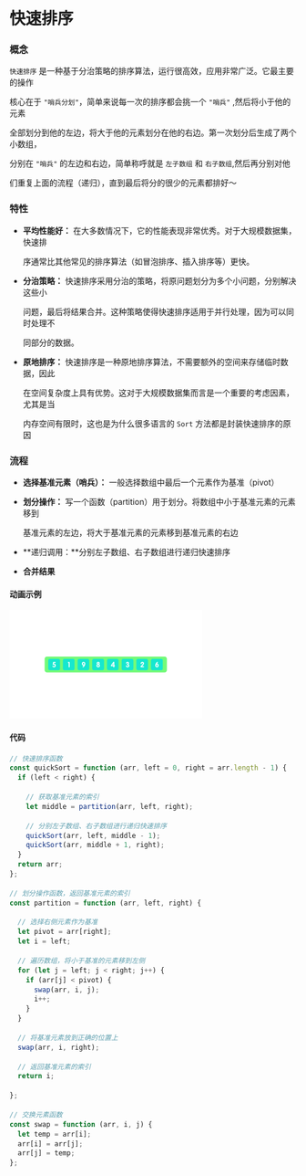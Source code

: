 # 快速排序

### 概念

`快速排序` 是一种基于分治策略的排序算法，运行很高效，应用非常广泛。它最主要的操作

核心在于 `"哨兵分划"`，简单来说每一次的排序都会挑一个 `"哨兵"` ,然后将小于他的元素

全部划分到他的左边，将大于他的元素划分在他的右边。第一次划分后生成了两个小数组，

分别在 `"哨兵"` 的左边和右边，简单称呼就是 `左子数组` 和 `右子数组`,然后再分别对他

们重复上面的流程（递归），直到最后将分的很少的元素都排好～ 





### 特性

- **平均性能好：** 在大多数情况下，它的性能表现非常优秀。对于大规模数据集，快速排

  序通常比其他常见的排序算法（如冒泡排序、插入排序等）更快。

  

- **分治策略：** 快速排序采用分治的策略，将原问题划分为多个小问题，分别解决这些小

  问题，最后将结果合并。这种策略使得快速排序适用于并行处理，因为可以同时处理不

  同部分的数据。

  

- **原地排序：** 快速排序是一种原地排序算法，不需要额外的空间来存储临时数据，因此

  在空间复杂度上具有优势。这对于大规模数据集而言是一个重要的考虑因素，尤其是当

  内存空间有限时，这也是为什么很多语言的 `Sort` 方法都是封装快速排序的原因





### 流程

- **选择基准元素（哨兵）：** 一般选择数组中最后一个元素作为基准（pivot）

  

- **划分操作：** 写一个函数（partition）用于划分。将数组中小于基准元素的元素移到

  基准元素的左边，将大于基准元素的元素移到基准元素的右边

  

- **递归调用：**分别左子数组、右子数组进行递归快速排序

  

- **合并结果**



#### 动画示例



<img src="../Image/QuickSort-1.gif" alt="Qui" style="zoom:33%;" />







#### 代码

```js
// 快速排序函数
const quickSort = function (arr, left = 0, right = arr.length - 1) {
  if (left < right) {

    // 获取基准元素的索引
    let middle = partition(arr, left, right);

    // 分别左子数组、右子数组进行递归快速排序
    quickSort(arr, left, middle - 1);
    quickSort(arr, middle + 1, right);
  }
  return arr;
};

// 划分操作函数，返回基准元素的索引
const partition = function (arr, left, right) {
  
  // 选择右侧元素作为基准
  let pivot = arr[right];
  let i = left;

  // 遍历数组，将小于基准的元素移到左侧
  for (let j = left; j < right; j++) {
    if (arr[j] < pivot) {
      swap(arr, i, j);
      i++;
    }
  }

  // 将基准元素放到正确的位置上
  swap(arr, i, right);

  // 返回基准元素的索引
  return i;

};

// 交换元素函数
const swap = function (arr, i, j) {
  let temp = arr[i];
  arr[i] = arr[j];
  arr[j] = temp;
};
```




